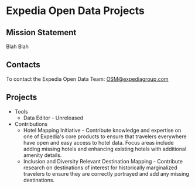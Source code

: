 # Expedia Open Data Projects

## Mission Statement
Blah Blah

## Contacts

To contact the Expedia Open Data Team: OSM@expediagroup.com

## Projects
- Tools
  - Data Editor - Unreleased
- Contributions
  - Hotel Mapping Initiative - Contribute knowledge and expertise on one of Expedia's core products to ensure that travelers everywhere have open and easy access to hotel data. Focus areas include adding missing hotels and enhancing existing hotels with additional amenity details.
  - Inclusion and Diversity Relevant Destination Mapping - Contribute research on destinations of interest for historically marginalized travelers to ensure they are correctly portrayed and add any missing destinations.
